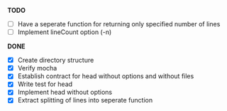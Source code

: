 **TODO**

- [ ] Have a seperate function for returning only specified number of lines 
- [ ] Implement lineCount option (-n)

**DONE**

- [x] Create directory structure
- [x] Verify mocha
- [x] Establish contract for head without options and without files
- [x] Write test for head
- [x] Implement head without options
- [x] Extract splitting of lines into seperate function
